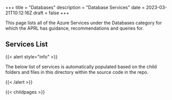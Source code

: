 +++
title = "Databases"
description = "Database Services"
date = 2023-03-21T10:12:16Z
draft = false
+++

This page lists all of the Azure Services under the Databases category for which the APRL has guidance, recommendations and queries for.

## Services List

{{< alert style="info" >}}

The below list of services is automatically populated based on the child folders and files in this directory within the source code in the repo.

{{< /alert >}}

{{< childpages >}}
